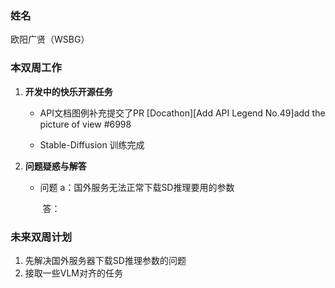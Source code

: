 ### 姓名

欧阳广贤（WSBG）

### 本双周工作

1. **开发中的快乐开源任务**

   - API文档图例补充提交了PR
        [Docathon][Add API Legend No.49]add the picture of view #6998
    
   - Stable-Diffusion 训练完成

2. **问题疑惑与解答**

   - 问题 a：国外服务无法正常下载SD推理要用的参数

      ​    答：

### 未来双周计划

1. 先解决国外服务器下载SD推理参数的问题
2. 接取一些VLM对齐的任务